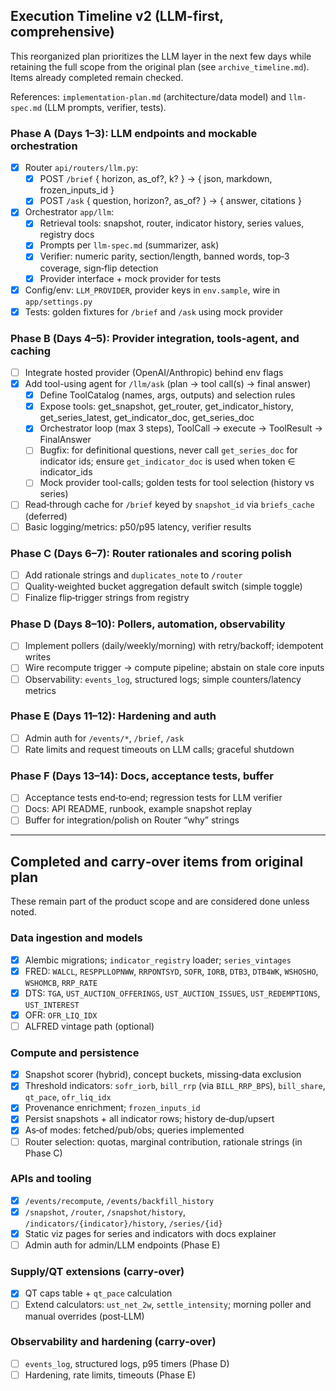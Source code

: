 ## Execution Timeline v2 (LLM-first, comprehensive)

This reorganized plan prioritizes the LLM layer in the next few days while retaining the full scope from the original plan (see `archive_timeline.md`). Items already completed remain checked.

References: `implementation-plan.md` (architecture/data model) and `llm-spec.md` (LLM prompts, verifier, tests).

### Phase A (Days 1–3): LLM endpoints and mockable orchestration

- [x] Router `api/routers/llm.py`:
  - [x] POST `/brief` { horizon, as_of?, k? } → { json, markdown, frozen_inputs_id }
  - [x] POST `/ask` { question, horizon?, as_of? } → { answer, citations }
- [x] Orchestrator `app/llm`:
  - [x] Retrieval tools: snapshot, router, indicator history, series values, registry docs
  - [x] Prompts per `llm-spec.md` (summarizer, ask)
  - [x] Verifier: numeric parity, section/length, banned words, top‑3 coverage, sign‑flip detection
  - [x] Provider interface + mock provider for tests
- [x] Config/env: `LLM_PROVIDER`, provider keys in `env.sample`, wire in `app/settings.py`
- [x] Tests: golden fixtures for `/brief` and `/ask` using mock provider

### Phase B (Days 4–5): Provider integration, tools-agent, and caching

- [ ] Integrate hosted provider (OpenAI/Anthropic) behind env flags
- [x] Add tool-using agent for `/llm/ask` (plan → tool call(s) → final answer)
  - [x] Define ToolCatalog (names, args, outputs) and selection rules
  - [x] Expose tools: get_snapshot, get_router, get_indicator_history, get_series_latest, get_indicator_doc, get_series_doc
  - [x] Orchestrator loop (max 3 steps), ToolCall → execute → ToolResult → FinalAnswer
  - [ ] Bugfix: for definitional questions, never call `get_series_doc` for indicator ids; ensure `get_indicator_doc` is used when token ∈ indicator_ids
  - [ ] Mock provider tool-calls; golden tests for tool selection (history vs series)
- [ ] Read‑through cache for `/brief` keyed by `snapshot_id` via `briefs_cache` (deferred)
- [ ] Basic logging/metrics: p50/p95 latency, verifier results

### Phase C (Days 6–7): Router rationales and scoring polish

- [ ] Add rationale strings and `duplicates_note` to `/router`
- [ ] Quality‑weighted bucket aggregation default switch (simple toggle)
- [ ] Finalize flip‑trigger strings from registry

### Phase D (Days 8–10): Pollers, automation, observability

- [ ] Implement pollers (daily/weekly/morning) with retry/backoff; idempotent writes
- [ ] Wire recompute trigger → compute pipeline; abstain on stale core inputs
- [ ] Observability: `events_log`, structured logs; simple counters/latency metrics

### Phase E (Days 11–12): Hardening and auth

- [ ] Admin auth for `/events/*`, `/brief`, `/ask`
- [ ] Rate limits and request timeouts on LLM calls; graceful shutdown

### Phase F (Days 13–14): Docs, acceptance tests, buffer

- [ ] Acceptance tests end‑to‑end; regression tests for LLM verifier
- [ ] Docs: API README, runbook, example snapshot replay
- [ ] Buffer for integration/polish on Router “why” strings

---

## Completed and carry‑over items from original plan

These remain part of the product scope and are considered done unless noted.

### Data ingestion and models

- [x] Alembic migrations; `indicator_registry` loader; `series_vintages`
- [x] FRED: `WALCL`, `RESPPLLOPNWW`, `RRPONTSYD`, `SOFR`, `IORB`, `DTB3`, `DTB4WK`, `WSHOSHO`, `WSHOMCB`, `RRP_RATE`
- [x] DTS: `TGA`, `UST_AUCTION_OFFERINGS`, `UST_AUCTION_ISSUES`, `UST_REDEMPTIONS`, `UST_INTEREST`
- [x] OFR: `OFR_LIQ_IDX`
- [ ] ALFRED vintage path (optional)

### Compute and persistence

- [x] Snapshot scorer (hybrid), concept buckets, missing‑data exclusion
- [x] Threshold indicators: `sofr_iorb`, `bill_rrp` (via `BILL_RRP_BPS`), `bill_share`, `qt_pace`, `ofr_liq_idx`
- [x] Provenance enrichment; `frozen_inputs_id`
- [x] Persist snapshots + all indicator rows; history de‑dup/upsert
- [x] As‑of modes: fetched/pub/obs; queries implemented
- [ ] Router selection: quotas, marginal contribution, rationale strings (in Phase C)

### APIs and tooling

- [x] `/events/recompute`, `/events/backfill_history`
- [x] `/snapshot`, `/router`, `/snapshot/history`, `/indicators/{indicator}/history`, `/series/{id}`
- [x] Static viz pages for series and indicators with docs explainer
- [ ] Admin auth for admin/LLM endpoints (Phase E)

### Supply/QT extensions (carry‑over)

- [x] QT caps table + `qt_pace` calculation
- [ ] Extend calculators: `ust_net_2w`, `settle_intensity`; morning poller and manual overrides (post‑LLM)

### Observability and hardening (carry‑over)

- [ ] `events_log`, structured logs, p95 timers (Phase D)
- [ ] Hardening, rate limits, timeouts (Phase E)
